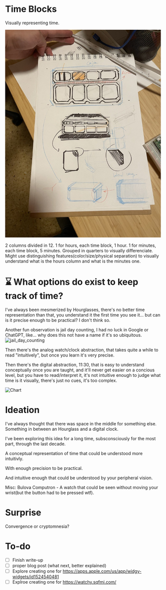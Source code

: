 # Time Blocks
 Visually representing time.

![alt text](https://github.com/adriangalilea/time-blocks/blob/main/desk_sketch.jpg?raw=true)

2 columns divided in 12.
1 for hours, each time block, 1 hour.
1 for minutes, each time block, 5 minutes.
Grouped in quarters to visually differenciate.
Might use distinguishing features(color/size/physical separation) to visually understand what is the hours column and what is the minutes one.

# ⌛ What options do exist to keep track of time?
I've always been mesmerized by Hourglasses, there's no better time representation than that, you understand it the first time you see it... but can is it precise enough to be practical? I don't think so.

Another fun observation is jail day counting, I had no luck in Google or ChatGPT, like... why does this not have a name if it's so ubiquitous.
![jail_day_counting](https://github.com/adriangalilea/time-blocks/assets/90320947/77003274-e8c3-4afa-aa77-1b4cd8be4eda)


Then there's the analog watch/clock abstraction, that takes quite a while to read "intuitively", but once you learn it's very precise.

Then there's the digital abstraction, 11:30, that is easy to understand conceptually once you are taught, and it'll never get easier on a concious level, but you have to read/interpret it, it's not intuitive enough to judge what time is it visually, there's just no cues, it's too complex.

<img width="1658" alt="Chart" src="https://github.com/adriangalilea/time-blocks/assets/90320947/4c9abec7-5b8d-48de-9d54-a4e37711eef1">

# Ideation
I've always thought that there was space in the middle for something else. Something in between an Hourglass and a digital clock.

I've been exploring this idea for a long time, subsconsciously for the most part, through the last decade.

A conceptual representation of time that could be understood more intuitivly.

With enough precision to be practical.

And intuitive enough that could be understood by your peripheral vision.

Misc:
Bulova Computron - A watch that could be seen without moving your wrist(but the button had to be pressed wtf).

# Surprise
Convergence or cryptomnesia?

# To-do
- [ ] Finish write-up
- [ ] proper blog post (what next, better explained)
- [ ] Explore creating one for https://apps.apple.com/us/app/widgy-widgets/id1524540481
- [ ] Explroe creating one for https://watchy.sqfmi.com/
